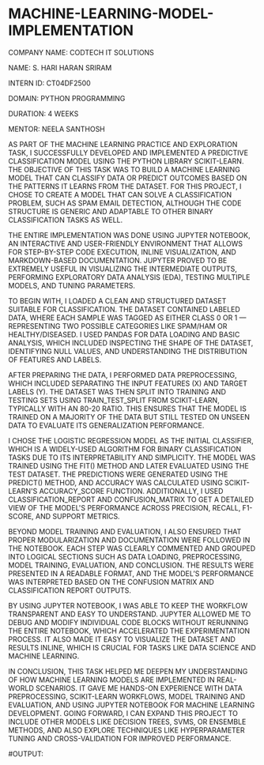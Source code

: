 # MACHINE-LEARNING-MODEL-IMPLEMENTATION

COMPANY NAME: CODTECH IT SOLUTIONS

NAME: S. HARI HARAN SRIRAM

INTERN ID: CT04DF2500

DOMAIN: PYTHON PROGRAMMING

DURATION: 4 WEEKS

MENTOR: NEELA SANTHOSH

AS PART OF THE MACHINE LEARNING PRACTICE AND EXPLORATION TASK, I SUCCESSFULLY DEVELOPED AND IMPLEMENTED A PREDICTIVE CLASSIFICATION MODEL USING THE PYTHON LIBRARY SCIKIT-LEARN. THE OBJECTIVE OF THIS TASK WAS TO BUILD A MACHINE LEARNING MODEL THAT CAN CLASSIFY DATA OR PREDICT OUTCOMES BASED ON THE PATTERNS IT LEARNS FROM THE DATASET. FOR THIS PROJECT, I CHOSE TO CREATE A MODEL THAT CAN SOLVE A CLASSIFICATION PROBLEM, SUCH AS SPAM EMAIL DETECTION, ALTHOUGH THE CODE STRUCTURE IS GENERIC AND ADAPTABLE TO OTHER BINARY CLASSIFICATION TASKS AS WELL.

THE ENTIRE IMPLEMENTATION WAS DONE USING JUPYTER NOTEBOOK, AN INTERACTIVE AND USER-FRIENDLY ENVIRONMENT THAT ALLOWS FOR STEP-BY-STEP CODE EXECUTION, INLINE VISUALIZATION, AND MARKDOWN-BASED DOCUMENTATION. JUPYTER PROVED TO BE EXTREMELY USEFUL IN VISUALIZING THE INTERMEDIATE OUTPUTS, PERFORMING EXPLORATORY DATA ANALYSIS (EDA), TESTING MULTIPLE MODELS, AND TUNING PARAMETERS.

TO BEGIN WITH, I LOADED A CLEAN AND STRUCTURED DATASET SUITABLE FOR CLASSIFICATION. THE DATASET CONTAINED LABELED DATA, WHERE EACH SAMPLE WAS TAGGED AS EITHER CLASS 0 OR 1 — REPRESENTING TWO POSSIBLE CATEGORIES LIKE SPAM/HAM OR HEALTHY/DISEASED. I USED PANDAS FOR DATA LOADING AND BASIC ANALYSIS, WHICH INCLUDED INSPECTING THE SHAPE OF THE DATASET, IDENTIFYING NULL VALUES, AND UNDERSTANDING THE DISTRIBUTION OF FEATURES AND LABELS.

AFTER PREPARING THE DATA, I PERFORMED DATA PREPROCESSING, WHICH INCLUDED SEPARATING THE INPUT FEATURES (X) AND TARGET LABELS (Y). THE DATASET WAS THEN SPLIT INTO TRAINING AND TESTING SETS USING TRAIN_TEST_SPLIT FROM SCIKIT-LEARN, TYPICALLY WITH AN 80-20 RATIO. THIS ENSURES THAT THE MODEL IS TRAINED ON A MAJORITY OF THE DATA BUT STILL TESTED ON UNSEEN DATA TO EVALUATE ITS GENERALIZATION PERFORMANCE.

I CHOSE THE LOGISTIC REGRESSION MODEL AS THE INITIAL CLASSIFIER, WHICH IS A WIDELY-USED ALGORITHM FOR BINARY CLASSIFICATION TASKS DUE TO ITS INTERPRETABILITY AND SIMPLICITY. THE MODEL WAS TRAINED USING THE FIT() METHOD AND LATER EVALUATED USING THE TEST DATASET. THE PREDICTIONS WERE GENERATED USING THE PREDICT() METHOD, AND ACCURACY WAS CALCULATED USING SCIKIT-LEARN'S ACCURACY_SCORE FUNCTION. ADDITIONALLY, I USED CLASSIFICATION_REPORT AND CONFUSION_MATRIX TO GET A DETAILED VIEW OF THE MODEL'S PERFORMANCE ACROSS PRECISION, RECALL, F1-SCORE, AND SUPPORT METRICS.

BEYOND MODEL TRAINING AND EVALUATION, I ALSO ENSURED THAT PROPER MODULARIZATION AND DOCUMENTATION WERE FOLLOWED IN THE NOTEBOOK. EACH STEP WAS CLEARLY COMMENTED AND GROUPED INTO LOGICAL SECTIONS SUCH AS DATA LOADING, PREPROCESSING, MODEL TRAINING, EVALUATION, AND CONCLUSION. THE RESULTS WERE PRESENTED IN A READABLE FORMAT, AND THE MODEL’S PERFORMANCE WAS INTERPRETED BASED ON THE CONFUSION MATRIX AND CLASSIFICATION REPORT OUTPUTS.

BY USING JUPYTER NOTEBOOK, I WAS ABLE TO KEEP THE WORKFLOW TRANSPARENT AND EASY TO UNDERSTAND. JUPYTER ALLOWED ME TO DEBUG AND MODIFY INDIVIDUAL CODE BLOCKS WITHOUT RERUNNING THE ENTIRE NOTEBOOK, WHICH ACCELERATED THE EXPERIMENTATION PROCESS. IT ALSO MADE IT EASY TO VISUALIZE THE DATASET AND RESULTS INLINE, WHICH IS CRUCIAL FOR TASKS LIKE DATA SCIENCE AND MACHINE LEARNING.

IN CONCLUSION, THIS TASK HELPED ME DEEPEN MY UNDERSTANDING OF HOW MACHINE LEARNING MODELS ARE IMPLEMENTED IN REAL-WORLD SCENARIOS. IT GAVE ME HANDS-ON EXPERIENCE WITH DATA PREPROCESSING, SCIKIT-LEARN WORKFLOWS, MODEL TRAINING AND EVALUATION, AND USING JUPYTER NOTEBOOK FOR MACHINE LEARNING DEVELOPMENT. GOING FORWARD, I CAN EXPAND THIS PROJECT TO INCLUDE OTHER MODELS LIKE DECISION TREES, SVMS, OR ENSEMBLE METHODS, AND ALSO EXPLORE TECHNIQUES LIKE HYPERPARAMETER TUNING AND CROSS-VALIDATION FOR IMPROVED PERFORMANCE.

#OUTPUT:
